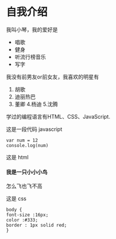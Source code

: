 # 自我介绍

我叫小琴，我的爱好是

* 唱歌
* 健身
* 听流行榜音乐
* 写字

我没有前男友or前女友，我喜欢的明星有

1. 胡歌
2. 迪丽热巴
3. 董卿
4.杨迪
5.沈腾

学过的编程语言有HTML、CSS、JavaScript.

这是一段代码 javascript

```
var num = 12
console.log(num)
```
这是 html
    <h4>我是一只小小小鸟</h4>
    <p>怎么飞也飞不高</p>

这是 css
```
body {
font-size :16px;
color :#333;
border : 1px solid red;
}
```

    
